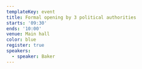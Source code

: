 ```yaml
---
templateKey: event
title: Formal opening by 3 political authorities
starts: '09:30'
ends: '10:00'
venue: Main hall
color: blue
register: true
speakers:
  - speaker: Baker
---
```


